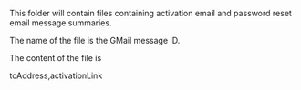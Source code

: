 This folder will contain files containing activation email and password reset email message summaries.

The name of the file is the GMail message ID.

The content of the file is

toAddress,activationLink
